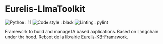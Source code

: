 # Eurelis-LlmaToolkit

![Python : 11](https://img.shields.io/badge/Python-=3.11-green)
![Code style : black](https://img.shields.io/badge/Code_style-black-black)
![Linting : pylint](https://img.shields.io/badge/Linting-pylint-yellowgreen)

Framework to build and manage IA based applications. Based on Langchain under the hood.
Reboot de la librairie [Eurelis-KB-Framework](https://github.com/Eurelis/Eurelis-KB-Framework).
